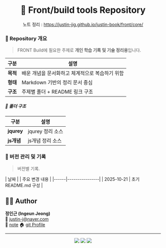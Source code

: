 

<h1 align="center">📘 Front/build tools Repository</h1>
<p align="center">
  <span>노트 정리 : <a href="https://justin-jig.github.io/justin-book/front/core/">https://justin-jig.github.io/justin-book/front/core/</a></span><br/>
</p>


### 🧭 Repository 개요
> FRONT Build에 필요한 주제로 **개인 학습 기록 및 기술 정리용**입니다.  

| 구분 | 설명 |
|------|------|
| **목적** | 배운 개념을 문서화하고 체계적으로 복습하기 위함 |
| **형태** | Markdown 기반의 정리 문서 중심 |
| **구조** | 주제별 폴더 + README 링크 구조 |

##### 📂 폴더 구조
| 구분 | 설명 |
|------|------|
| **jqurey** | jqurey 정리 소스 |
| **js개념** | js개념 정리 소스 |


### 🧾 버전 관리 및 기록
> 버전별 기록.

| 날짜 | | 주요 변경 내용 |
|------|----------------|
| 2025-10-21 | 초기 README.md 구성 |





## 🧑‍💻 Author
**정인근 (Ingeun Jeong)**  
📧 [justin-j@naver.com](mailto:justin-j@naver.com)  
🧾 [note](https://justin-jig.github.io/justin-book)
🏠 [git Profile](https://github.com/justin-jig)

---

<p align="center">
  <img src="https://img.shields.io/badge/Markdown-Study-blue?logo=markdown" />
  <img src="https://img.shields.io/badge/License-MIT-green" />
  <img src="https://img.shields.io/badge/Version-1.0.0-lightgrey" />
</p>